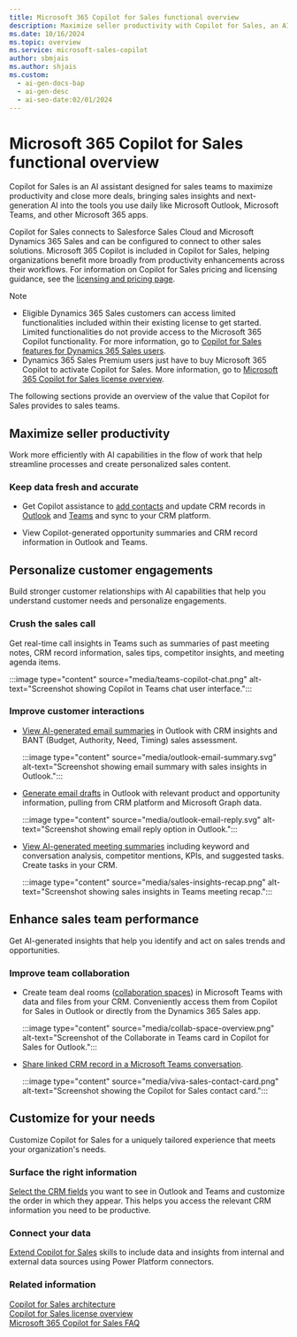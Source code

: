 ```yaml
---
title: Microsoft 365 Copilot for Sales functional overview
description: Maximize seller productivity with Copilot for Sales, an AI assistant designed to streamline processes and create personalized sales content.
ms.date: 10/16/2024
ms.topic: overview
ms.service: microsoft-sales-copilot
author: sbmjais
ms.author: shjais
ms.custom:
  - ai-gen-docs-bap
  - ai-gen-desc
  - ai-seo-date:02/01/2024
---
```


# Microsoft 365 Copilot for Sales functional overview

Copilot for Sales is an AI assistant designed for sales teams to maximize productivity and close more deals, bringing sales insights and next-generation AI into the tools you use daily like Microsoft Outlook, Microsoft Teams, and other Microsoft 365 apps.  

Copilot for Sales connects to Salesforce Sales Cloud and Microsoft Dynamics 365 Sales and can be configured to connect to other sales solutions. Microsoft 365 Copilot is included in Copilot for Sales, helping organizations benefit more broadly from productivity enhancements across their workflows. For information on Copilot for Sales pricing and licensing guidance, see the [licensing and pricing page](https://www.microsoft.com/en-us/microsoft-365/copilot/copilot-for-sales#Pricing).

> [!NOTE]
> - Eligible Dynamics 365 Sales customers can access limited functionalities included within their existing license to get started. Limited functionalities do not provide access to the Microsoft 365 Copilot functionality. For more information, go to [Copilot for Sales features for Dynamics 365 Sales users](features-d365-users.md).
> - Dynamics 365 Sales Premium users just have to buy Microsoft 365 Copilot to activate Copilot for Sales. More information, go to [Microsoft 365 Copilot for Sales license overview](license-info.md).

The following sections provide an overview of the value that Copilot for Sales provides to sales teams.

## Maximize seller productivity

Work more efficiently with AI capabilities in the flow of work that help streamline processes and create personalized sales content.

### Keep data fresh and accurate

- Get Copilot assistance to [add contacts](create-contact-crm-sales-copilot.md) and update CRM records in [Outlook](edit-crm-record.md) and [Teams](view-update-crm-record-details.md) and sync to your CRM platform.

- View Copilot-generated opportunity summaries and CRM record information in Outlook and Teams.

## Personalize customer engagements 

Build stronger customer relationships with AI capabilities that help you understand customer needs and personalize engagements.

### Crush the sales call 

Get real-time call insights in Teams such as summaries of past meeting notes, CRM record information, sales tips, competitor insights, and meeting agenda items.

:::image type="content" source="media/teams-copilot-chat.png" alt-text="Screenshot showing Copilot in Teams chat user interface.":::

### Improve customer interactions

- [View AI-generated email summaries](email-summary-premium.md) in Outlook with CRM insights and BANT (Budget, Authority, Need, Timing) sales assessment.

    :::image type="content" source="media/outlook-email-summary.svg" alt-text="Screenshot showing email summary with sales insights in Outlook.":::

- [Generate email drafts](email-reply-premium.md) in Outlook with relevant product and opportunity information, pulling from CRM platform and Microsoft Graph data.

    :::image type="content" source="media/outlook-email-reply.svg" alt-text="Screenshot showing email reply option in Outlook.":::

- [View AI-generated meeting summaries](view-meeting-summary-recap.md) including keyword and conversation analysis, competitor mentions, KPIs, and suggested tasks. Create tasks in your CRM. 

    :::image type="content" source="media/sales-insights-recap.png" alt-text="Screenshot showing sales insights in Teams meeting recap.":::

## Enhance sales team performance

Get AI-generated insights that help you identify and act on sales trends and opportunities.

### Improve team collaboration

- Create team deal rooms ([collaboration spaces](collaboration-space.md)) in Microsoft Teams with data and files from your CRM. Conveniently access them from Copilot for Sales in Outlook or directly from the Dynamics 365 Sales app.

    :::image type="content" source="media/collab-space-overview.png" alt-text="Screenshot of the Collaborate in Teams card in Copilot for Sales for Outlook.":::

- [Share linked CRM record in a Microsoft Teams conversation](share-crm-record-teams-conversation.md).

    :::image type="content" source="media/viva-sales-contact-card.png" alt-text="Screenshot showing the Copilot for Sales contact card.":::

## Customize for your needs

Customize Copilot for Sales for a uniquely tailored experience that meets your organization's needs.

### Surface the right information

[Select the CRM fields](customize-forms-and-fields.md) you want to see in Outlook and Teams and customize the order in which they appear. This helps you access the relevant CRM information you need to be productive.

### Connect your data 

[Extend Copilot for Sales](extend-copilot-for-sales.md) skills to include data and insights from internal and external data sources using Power Platform connectors.

### Related information

[Copilot for Sales architecture](architecture.md)<br>
[Copilot for Sales license overview](license-info.md)<br>
[Microsoft 365 Copilot for Sales FAQ](sales-copilot-faq.md)